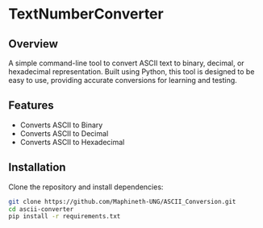# TextNumberConverter

## Overview
A simple command-line tool to convert ASCII text to binary, decimal, or hexadecimal representation. Built using Python, this tool is designed to be easy to use, providing accurate conversions for learning and testing.

## Features
- Converts ASCII to Binary
- Converts ASCII to Decimal
- Converts ASCII to Hexadecimal

## Installation
Clone the repository and install dependencies:

```bash
git clone https://github.com/Maphineth-UNG/ASCII_Conversion.git
cd ascii-converter
pip install -r requirements.txt

